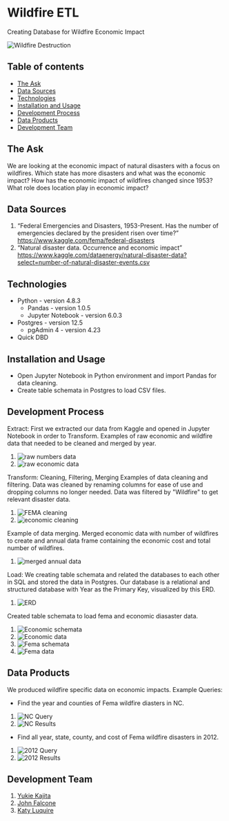 # Wildfire ETL

Creating Database for Wildfire Economic Impact

![Wildfire Destruction](images/08fire-vid-videoSixteenByNine3000.jpg)

## Table of contents
* [The Ask](#the-ask)
* [Data Sources](#data-sources)
* [Technologies](#technologies)
* [Installation and Usage](#installation-and-usage)
* [Development Process](#development-process)
* [Data Products](#data-products)
* [Development Team](#development-team)

## The Ask
We are looking at the economic impact of natural disasters with a focus on wildfires. Which state has more disasters and what was the economic impact? How has the economic impact of wildfires changed since 1953? What role does location play in economic impact?

## Data Sources
1. “Federal Emergencies and Disasters, 1953-Present.
Has the number of emergencies declared by the president risen over time?”
https://www.kaggle.com/fema/federal-disasters
2. “Natural disaster data.
Occurrence and economic impact”
https://www.kaggle.com/dataenergy/natural-disaster-data?select=number-of-natural-disaster-events.csv

## Technologies
* Python - version 4.8.3
  * Pandas - version 1.0.5
  * Jupyter Notebook - version 6.0.3
* Postgres - version 12.5
  * pgAdmin 4 - version 4.23
 * Quick DBD
  
## Installation and Usage
* Open Jupyter Notebook in Python environment and import Pandas for data cleaning. 
* Create table schemata in Postgres to load CSV files.

## Development Process
Extract: First we extracted our data from Kaggle and opened in Jupyter Notebook in order to Transform.
Examples of raw economic and wildfire data that needed to be cleaned and merged by year.
1. ![raw numbers data](images/raw_number_df.png)
2. ![raw economic data](images/raw_economic_df.png)

Transform: Cleaning, Filtering, Merging
Examples of data cleaning and filtering. Data was cleaned by renaming columns for ease of use and dropping columns no longer needed. Data was filtered by "Wildfire" to get relevant disaster data. 
1. ![FEMA cleaning](images/fema_clean.png)
2. ![economic cleaning](images/economic_cleaning.png)

Example of data merging. Merged economic data with number of wildfires to create and annual data frame containing the economic cost and total number of wildfires.
1. ![merged annual data](images/merged_annual_data.png)

Load: We creating table schemata and related the databases to each other in SQL and stored the data in Postgres.
Our database is a relational and structured database with Year as the Primary Key, visualized by this ERD.
1. ![ERD](images/Wildfire_Database_ERD.png)

Created table schemata to load fema and economic diasaster data. 
1. ![Economic schemata](images/eco_create_table.png)
2. ![Economic data](images/eco_data.png)
3. ![Fema schemata](images/fema_table.png)
4. ![Fema data](images/fema_data.png)

## Data Products 
We produced wildfire specific data on economic impacts. 
Example Queries:
* Find the year and counties of Fema wildfire diasters in NC.
1. ![NC Query](images/NC_data_query.png)
2. ![NC Results](images/nc_data.png)
* Find all year, state, county, and cost of Fema wildfire disasters in 2012.
1. ![2012 Query](images/2012_query.png)
2. ![2012 Results](images/2012_img1_query.png)


## Development Team 
1. [Yukie Kajita](https://github.com/yukiekajita)
2. [John Falcone](https://github.com/Apex8)
3. [Katy Luquire](https://github.com/CatherineLuquire)
